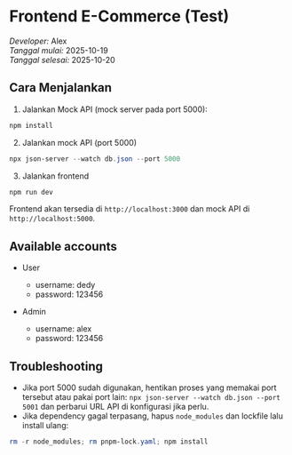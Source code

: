 # Frontend E-Commerce (Test)

*Developer:* Alex  
*Tanggal mulai:* 2025-10-19  
*Tanggal selesai:* 2025-10-20

## Cara Menjalankan

1. Jalankan Mock API (mock server pada port 5000):

```powershell
npm install
```

2. Jalankan mock API (port 5000)

```powershell
npx json-server --watch db.json --port 5000
```

3. Jalankan frontend

```powershell
npm run dev
```

Frontend akan tersedia di `http://localhost:3000` dan mock API di `http://localhost:5000`.

## Available accounts

- User
  - username: dedy
  - password: 123456

- Admin
  - username: alex
  - password: 123456

## Troubleshooting

- Jika port 5000 sudah digunakan, hentikan proses yang memakai port tersebut atau pakai port lain: `npx json-server --watch db.json --port 5001` dan perbarui URL API di konfigurasi jika perlu.
- Jika dependency gagal terpasang, hapus `node_modules` dan lockfile lalu install ulang:

```powershell
rm -r node_modules; rm pnpm-lock.yaml; npm install
```
  
